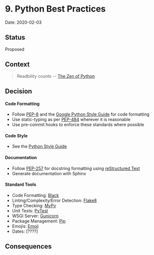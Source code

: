# 9. Python Best Practices

Date: 2020-02-03

## Status

Proposed

## Context

> Readbility counts -- [The Zen of Python](https://www.python.org/dev/peps/pep-0020/)


## Decision

#### Code Formatting

* Follow [PEP-8](https://www.python.org/dev/peps/pep-0008/) and the [Google Python Style Guide](http://google.github.io/styleguide/pyguide.html) for code formatting
* Use static-typing as per [PEP-484](https://www.python.org/dev/peps/pep-0484/) wherever it is reasonable
* Use pre-commit hooks to enforce these standards where possible 


#### Code Style
* See the [Python Style Guide](../supporting-notes/python-style-guide.md)

#### Documentation

* Follow [PEP-257](https://www.python.org/dev/peps/pep-0257/) for docstring formatting using [reStructured Text](https://www.writethedocs.org/guide/writing/reStructuredText/)
* Generate documentation with Sphinx

#### Standard Tools
* Code Formatting: [Black](https://black.readthedocs.io/en/stable/)
* Linting/Complexity/Error Detection: [Flake8](https://flake8.pycqa.org/en/latest/)
* Type Checking: [MyPy](http://mypy-lang.org/)
* Unit Tests: [PyTest](https://docs.pytest.org/en/latest/)
* WSGI Server: [Gunicorn](https://gunicorn.org/)
* Package Management: [Pip](https://pypi.org/project/pip/)
* Emojis: [Emoji](https://pypi.org/project/emoji/)
* Dates: [????]




## Consequences

